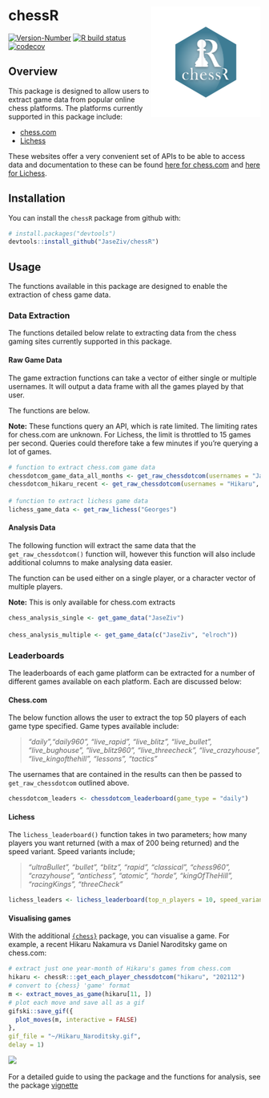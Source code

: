 
<!-- README.md is generated from README.Rmd. Please edit that file -->

# chessR <a href='https://jaseziv.github.io/chessR/'><img src='man/figures/logo.png' align="right" height="219.5" /></a>

<!-- badges: start -->

[![Version-Number](https://img.shields.io/github/r-package/v/JaseZiv/chessR?label=chessR%20(Dev))](https://github.com/JaseZiv/chessR/)
[![R build
status](https://github.com/JaseZiv/chessR/workflows/R-CMD-check/badge.svg)](https://github.com/JaseZiv/chessR/actions)
[![codecov](https://codecov.io/gh/JaseZiv/chessR/branch/master/graph/badge.svg?token=PE7LBUOWX7)](https://app.codecov.io/gh/JaseZiv/chessR)
<!-- badges: end -->

## Overview

This package is designed to allow users to extract game data from
popular online chess platforms. The platforms currently supported in
this package include:

-   [chess.com](https://www.chess.com/)
-   [Lichess](https://lichess.org/)

These websites offer a very convenient set of APIs to be able to access
data and documentation to these can be found [here for
chess.com](https://www.chess.com/news/view/published-data-api) and [here
for Lichess](https://lichess.org/api).

## Installation

You can install the `chessR` package from github with:

``` r
# install.packages("devtools")
devtools::install_github("JaseZiv/chessR")
```

## Usage

The functions available in this package are designed to enable the
extraction of chess game data.

### Data Extraction

The functions detailed below relate to extracting data from the chess
gaming sites currently supported in this package.

#### Raw Game Data

The game extraction functions can take a vector of either single or
multiple usernames. It will output a data frame with all the games
played by that user.

The functions are below.

**Note:** These functions query an API, which is rate limited. The
limiting rates for chess.com are unknown. For Lichess, the limit is
throttled to 15 games per second. Queries could therefore take a few
minutes if you’re querying a lot of games.

``` r
# function to extract chess.com game data
chessdotcom_game_data_all_months <- get_raw_chessdotcom(usernames = "JaseZiv")
chessdotcom_hikaru_recent <- get_raw_chessdotcom(usernames = "Hikaru", year_month = c(202104:202105))

# function to extract lichess game data
lichess_game_data <- get_raw_lichess("Georges")
```

#### Analysis Data

The following function will extract the same data that the
`get_raw_chessdotcom()` function will, however this function will also
include additional columns to make analysing data easier.

The function can be used either on a single player, or a character
vector of multiple players.

**Note:** This is only available for chess.com extracts

``` r
chess_analysis_single <- get_game_data("JaseZiv")

chess_analysis_multiple <- get_game_data(c("JaseZiv", "elroch"))
```

### Leaderboards

The leaderboards of each game platform can be extracted for a number of
different games available on each platform. Each are discussed below:

#### Chess.com

The below function allows the user to extract the top 50 players of each
game type specified. Game types available include:

> *“daily”,“daily960”, “live_rapid”, “live_blitz”, “live_bullet”,
> “live_bughouse”, “live_blitz960”, “live_threecheck”,
> “live_crazyhouse”, “live_kingofthehill”, “lessons”, “tactics”*

The usernames that are contained in the results can then be passed to
`get_raw_chessdotcom` outlined above.

``` r
chessdotcom_leaders <- chessdotcom_leaderboard(game_type = "daily")
```

#### Lichess

The `lichess_leaderboard()` function takes in two parameters; how many
players you want returned (with a max of 200 being returned) and the
speed variant. Speed variants include;

> *“ultraBullet”, “bullet”, “blitz”, “rapid”, “classical”, “chess960”,
> “crazyhouse”, “antichess”, “atomic”, “horde”, “kingOfTheHill”,
> “racingKings”, “threeCheck”*

``` r
lichess_leaders <- lichess_leaderboard(top_n_players = 10, speed_variant = "blitz")
```

#### Visualising games

With the additional
[`{chess}`](https://cran.r-project.org/package=chess) package, you can
visualise a game. For example, a recent Hikaru Nakamura vs Daniel
Naroditsky game on chess.com:

``` r
# extract just one year-month of Hikaru's games from chess.com
hikaru <- chessR:::get_each_player_chessdotcom("hikaru", "202112")
# convert to {chess} 'game' format
m <- extract_moves_as_game(hikaru[11, ])
# plot each move and save all as a gif
gifski::save_gif({
  plot_moves(m, interactive = FALSE)
}, 
gif_file = "~/Hikaru_Naroditsky.gif", 
delay = 1)
```

![](img/Hikaru_Naroditsky.gif)

For a detailed guide to using the package and the functions for
analysis, see the package
[vignette](https://jaseziv.github.io/chessR/articles/using_chessR_package.html)
